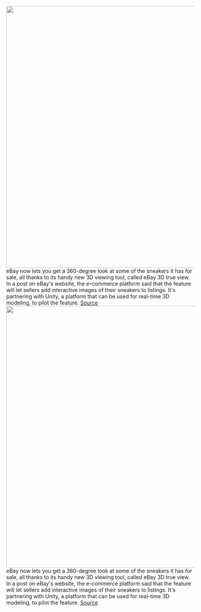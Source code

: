 <img src='https://cdn.vox-cdn.com/thumbor/M8MbXBgsSGzboDqYrLHFU5y03rg=/0x0:2696x1508/1200x800/filters:focal(1133x539:1563x969)/cdn.vox-cdn.com/uploads/chorus_image/image/70241558/ebay_3d_viewing_sneaker.0.png' width='700px' /><br/>
eBay now lets you get a 360-degree look at some of the sneakers it has for sale, all thanks to its handy new 3D viewing tool, called eBay 3D true view. In a post on eBay's website, the e-commerce platform said that the feature will let sellers add interactive images of their sneakers to listings. It's partnering with Unity, a platform that can be used for real-time 3D modeling, to pilot the feature.
<a href='https://www.theverge.com/2021/12/7/22822678/ebay-sneaker-viewer-3d'> Source <a/><img src='https://cdn.vox-cdn.com/thumbor/M8MbXBgsSGzboDqYrLHFU5y03rg=/0x0:2696x1508/1200x800/filters:focal(1133x539:1563x969)/cdn.vox-cdn.com/uploads/chorus_image/image/70241558/ebay_3d_viewing_sneaker.0.png' width='700px' /><br/>
eBay now lets you get a 360-degree look at some of the sneakers it has for sale, all thanks to its handy new 3D viewing tool, called eBay 3D true view. In a post on eBay's website, the e-commerce platform said that the feature will let sellers add interactive images of their sneakers to listings. It's partnering with Unity, a platform that can be used for real-time 3D modeling, to pilot the feature.
<a href='https://www.theverge.com/2021/12/7/22822678/ebay-sneaker-viewer-3d'> Source <a/>